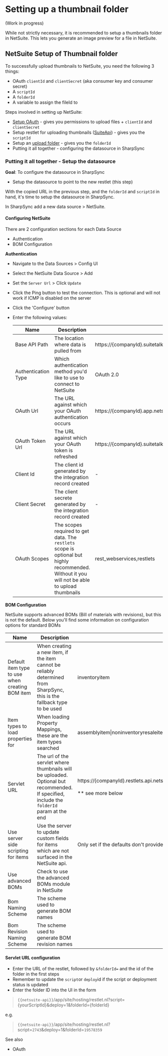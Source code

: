 # Setting up a thumbnail folder

(Work in progress)



While not strictly necessary, it is recommended to setup a thumbnails folder in NetSuite. This lets you generate an image preview for a file in NetSuite.

## NetSuite Setup of Thumbnail folder

To successfully upload thumbnails to NetSuite, you need the following 3 things:

* OAuth `clientId` and `clientSecret` (aka consumer key and consumer secret)
* A `scriptId`
* A `folderId`
* A variable to assign the fileId to

Steps involved in setting up NetSuite:

* [Setup OAuth](oauth-setup/) - gives you permissions to upload files + `clientId` and `clientSecret`
* Setup restlet for uploading thumbnails ([SuiteApi](suite-api-setup.md)) - gives you the `scriptId`
* Setup an [upload folder](create-an-uploads-folder.md) - gives you the `folderId`
* Putting it all together - configuring the datasource in SharpSync

### Putting it all together - Setup the datasource

**Goal**: To configure the datasource in SharpSync

* Setup the datasource to point to the new restlet (this step)

With the copied URL in the previous step, and the `folderId` and `scriptId` in hand, it's time to setup the datasource in SharpSync.

In SharpSync add a new data source > NetSuite.

#### Configuring NetSuite

There are 2 configuration sections for each Data Source

* Authentication
* BOM Configuration

**Authentication**

* Navigate to the Data Sources > Config UI
* Select the NetSuite Data Source > Add
* Set the `Server Url` > Click `Update`
* Click the Ping button to test the connection. This is optional and will not work if ICMP is disabled on the server
* Click the 'Configure' button
*   Enter the following values:

    | Name                | Description                                                                                                                                    | Recommended value                                                                 |
    | ------------------- | ---------------------------------------------------------------------------------------------------------------------------------------------- | --------------------------------------------------------------------------------- |
    | Base API Path       | The location where data is pulled from                                                                                                         | https://{companyId}.suitetalk.api.netsuite.com                                    |
    | Authentication Type | Which authentication method you'd like to use to connect to NetSuite                                                                           | OAuth 2.0                                                                         |
    | OAuth Url           | The URL against which your OAuth authentication occurs                                                                                         | https://{companyId}.app.netsuite.com/app/login/oauth2/authorize.nl                |
    | OAuth Token Url     | The URL against which your OAuth token is refreshed                                                                                            | https://{companyId}.suitetalk.api.netsuite.com/services/rest/auth/oauth2/v1/token |
    | Client Id           | The client id generated by the integration record created                                                                                      | -                                                                                 |
    | Client Secret       | The client secrete generated by the integration record created                                                                                 | -                                                                                 |
    | OAuth Scopes        | The scopes required to get data. The `restlets` scope is optional but highly recommended. Without it you will not be able to upload thumbnails | rest\_webservices,restlets                                                        |

**BOM Configuration**

NetSuite supports advanced BOMs (Bill of materials with revisions), but this is not the  default. Below you'll find some information on configuration options for standard BOMs

| Name                                            | Description                                                                                                                               | Recommended value                                                                                                                                            |
| ----------------------------------------------- | ----------------------------------------------------------------------------------------------------------------------------------------- | ------------------------------------------------------------------------------------------------------------------------------------------------------------ |
| Default item type to use when creating BOM item | When creating a new item, if the item cannot be reliably determined from SharpSync, this is the fallback type to be used                  | inventoryitem                                                                                                                                                |
| Item types to load properties for               | When loading Property Mappings, these are the item types searched                                                                         | assemblyitem\|noninventoryresaleitem\|noninventorysaleitem\|noninventorypurchaseitem\|inventoryitem\|bom\|bomRevision\|manufacturingRouting                  |
| Servlet URL                                     | The url of the servlet where thumbnails will be uploaded. Optional but recommended. If specified, include the `folderId` param at the end | <p>https://{companyId}.restlets.api.netsuite.com/app/site/hosting/restlet.nl?script=2943&#x26;deploy=1&#x26;folderId={folderId}<br><br>** see more below</p> |
| Use server side scripting for items             | Use the server to update custom fields for items which are not surfaced in the NetSuite api.                                              | Only set if the defaults don't provide enough functionality                                                                                                  |
| Use advanced BOMs                               | Check to use the advanced BOMs module in NetSuite                                                                                         |                                                                                                                                                              |
| Bom Naming Scheme                               | The scheme used to generate BOM names                                                                                                     |                                                                                                                                                              |
| Bom Revision Naming Scheme                      | The scheme used to generate BOM revision names                                                                                            |                                                                                                                                                              |

#### Servlet URL configuration

* Enter the URL of the restlet, followed by `&folderId=` and the id of the folder in the first steps
* Remember to update the `script`or `deploy`id if the script or deployment status is updated&#x20;
* Enter the folder ID into the UI in the form

> `{{netsuite-api}}`/app/site/hosting/restlet.nl?script={yourScriptId}\&deploy=1\&folderId={folderId}

e.g.

> `{{netsuite-api}}`/app/site/hosting/restlet.nl?script=`2743`\&deploy=1\&folderId=`19578359`

See also

* OAuth
